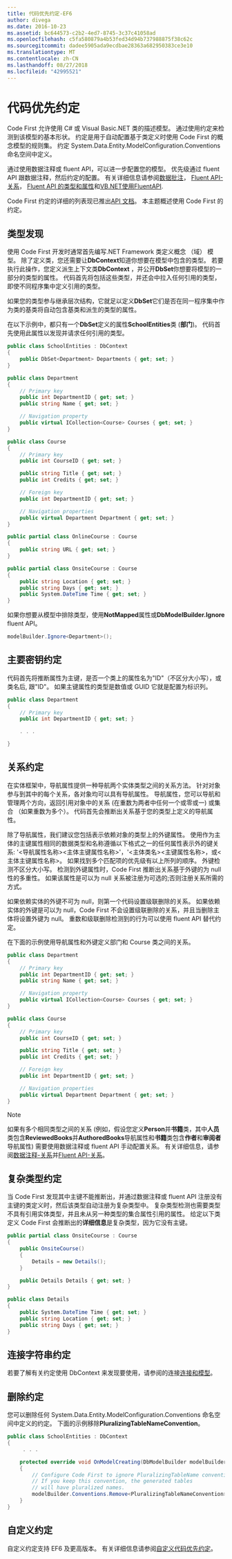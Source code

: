 ```yaml
---
title: 代码优先约定-EF6
author: divega
ms.date: 2016-10-23
ms.assetid: bc644573-c2b2-4ed7-8745-3c37c41058ad
ms.openlocfilehash: c5fa580879a4b53fed34d94b737988875f38c62c
ms.sourcegitcommit: dadee5905ada9ecdbae28363a682950383ce3e10
ms.translationtype: MT
ms.contentlocale: zh-CN
ms.lasthandoff: 08/27/2018
ms.locfileid: "42995521"
---
```

# <a name="code-first-conventions"></a>代码优先约定
Code First 允许使用 C# 或 Visual Basic.NET 类的描述模型。 通过使用约定来检测到该模型的基本形状。 约定是用于自动配置基于类定义时使用 Code First 的概念模型的规则集。 约定 System.Data.Entity.ModelConfiguration.Conventions 命名空间中定义。  

通过使用数据注释或 fluent API，可以进一步配置您的模型。 优先级通过 fluent API 跟数据注释，然后约定的配置。 有关详细信息请参阅[数据批注](~/ef6/modeling/code-first/data-annotations.md)， [Fluent API-关系](~/ef6/modeling/code-first/fluent/relationships.md)， [Fluent API 的类型和属性](~/ef6/modeling/code-first/fluent/types-and-properties.md)和[VB.NET使用FluentAPI](~/ef6/modeling/code-first/fluent/vb.md).  

Code First 约定的详细的列表现已推出[API 文档](https://msdn.microsoft.com/library/system.data.entity.modelconfiguration.conventions.aspx)。 本主题概述使用 Code First 的约定。  

## <a name="type-discovery"></a>类型发现  

使用 Code First 开发时通常首先编写.NET Framework 类定义概念 （域） 模型。 除了定义类，您还需要让**DbContext**知道你想要在模型中包含的类型。 若要执行此操作，您定义派生上下文类**DbContext** ，并公开**DbSet**你想要将模型的一部分的类型的属性。 代码首先将包括这些类型，并还会中拉入任何引用的类型，即使不同程序集中定义引用的类型。  

如果您的类型参与继承层次结构，它就足以定义**DbSet**它们是否在同一程序集中作为类的基类将自动包含基类和派生的类型的属性。  

在以下示例中，都只有一个**DbSet**定义的属性**SchoolEntities**类 (**部门**)。 代码首先使用此属性以发现并请求任何引用的类型。  

``` csharp
public class SchoolEntities : DbContext
{
    public DbSet<Department> Departments { get; set; }
}

public class Department
{
    // Primary key
    public int DepartmentID { get; set; }
    public string Name { get; set; }

    // Navigation property
    public virtual ICollection<Course> Courses { get; set; }
}

public class Course
{
    // Primary key
    public int CourseID { get; set; }

    public string Title { get; set; }
    public int Credits { get; set; }

    // Foreign key
    public int DepartmentID { get; set; }

    // Navigation properties
    public virtual Department Department { get; set; }
}

public partial class OnlineCourse : Course
{
    public string URL { get; set; }
}

public partial class OnsiteCourse : Course
{
    public string Location { get; set; }
    public string Days { get; set; }
    public System.DateTime Time { get; set; }
}
```  

如果你想要从模型中排除类型，使用**NotMapped**属性或**DbModelBuilder.Ignore** fluent API。  

```  csharp
modelBuilder.Ignore<Department>();
```  

## <a name="primary-key-convention"></a>主要密钥约定  

代码首先将推断属性为主键，是否一个类上的属性名为"ID"（不区分大小写），或类名后, 跟"ID"。 如果主键属性的类型是数值或 GUID 它就是配置为标识列。  

``` csharp
public class Department
{
    // Primary key
    public int DepartmentID { get; set; }

    . . .  

}
```  

## <a name="relationship-convention"></a>关系约定  

在实体框架中，导航属性提供一种导航两个实体类型之间的关系方法。 针对对象参与到其中的每个关系，各对象均可以具有导航属性。 导航属性，您可以导航和管理两个方向，返回引用对象中的关系 (在重数为两者中任何一个或零或一) 或集合 （如果重数为多个）。 代码首先会推断出关系基于您的类型上定义的导航属性。  

除了导航属性，我们建议您包括表示依赖对象的类型上的外键属性。 使用作为主体的主键属性相同的数据类型和名称遵循以下格式之一的任何属性表示外的键关系: '\<导航属性名称\>\<主体主键属性名称\>'，'\<主体类名\>\<主键属性名称\>，或\<主体主键属性名称\>。 如果找到多个匹配项的优先级有以上所列的顺序。 外键检测不区分大小写。 检测到外键属性时，Code First 推断出关系基于外键的为 null 性的多重性。 如果该属性是可以为 null 关系被注册为可选的;否则注册关系所需的方式。  

如果依赖实体的外键不可为 null，则第一个代码设置级联删除的关系。 如果依赖实体的外键是可以为 null，Code First 不会设置级联删除的关系，并且当删除主体将设置外键为 null。 重数和级联删除检测到的行为可以使用 fluent API 替代约定。  

在下面的示例使用导航属性和外键定义部门和 Course 类之间的关系。  

``` csharp
public class Department
{
    // Primary key
    public int DepartmentID { get; set; }
    public string Name { get; set; }

    // Navigation property
    public virtual ICollection<Course> Courses { get; set; }
}

public class Course
{
    // Primary key
    public int CourseID { get; set; }

    public string Title { get; set; }
    public int Credits { get; set; }

    // Foreign key
    public int DepartmentID { get; set; }

    // Navigation properties
    public virtual Department Department { get; set; }
}
```  

> [!NOTE]
> 如果有多个相同类型之间的关系 (例如，假设您定义**Person**并**书籍**类，其中**人员**类包含**ReviewedBooks**并**AuthoredBooks**导航属性和**书籍**类包含**作者**和**审阅者**导航属性) 需要使用数据注释或 fluent API 手动配置关系。 有关详细信息，请参阅[数据注释-关系](~/ef6/modeling/code-first/data-annotations.md)并[Fluent API-关系](~/ef6/modeling/code-first/fluent/relationships.md)。  

## <a name="complex-types-convention"></a>复杂类型约定  

当 Code First 发现其中主键不能推断出，并通过数据注释或 fluent API 注册没有主键的类定义时，然后该类型自动注册为复杂类型中。 复杂类型检测也需要类型不具有引用实体类型，并且未从另一种类型的集合属性引用的属性。 给定以下类定义 Code First 会推断出的**详细信息**是复杂类型，因为它没有主键。  

``` csharp
public partial class OnsiteCourse : Course
{
    public OnsiteCourse()
    {
        Details = new Details();
    }

    public Details Details { get; set; }
}

public class Details
{
    public System.DateTime Time { get; set; }
    public string Location { get; set; }
    public string Days { get; set; }
}
```  

## <a name="connection-string-convention"></a>连接字符串约定  

若要了解有关约定使用 DbContext 来发现要使用，请参阅的连接[连接和模型](~/ef6/fundamentals/configuring/connection-strings.md)。  

## <a name="removing-conventions"></a>删除约定  

您可以删除任何 System.Data.Entity.ModelConfiguration.Conventions 命名空间中定义的约定。 下面的示例移除**PluralizingTableNameConvention**。  

``` csharp
public class SchoolEntities : DbContext
{
     . . .

    protected override void OnModelCreating(DbModelBuilder modelBuilder)
    {
        // Configure Code First to ignore PluralizingTableName convention
        // If you keep this convention, the generated tables  
        // will have pluralized names.
        modelBuilder.Conventions.Remove<PluralizingTableNameConvention>();
    }
}
```  

## <a name="custom-conventions"></a>自定义约定  

自定义约定支持 EF6 及更高版本。 有关详细信息请参阅[自定义代码优先约定](~/ef6/modeling/code-first/conventions/custom.md)。
